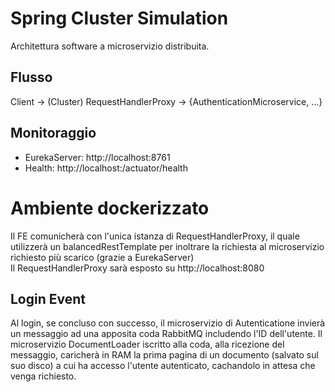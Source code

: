 # Spring Cluster Simulation
Architettura software a microservizio distribuita.  

## Flusso
Client -> (Cluster) RequestHandlerProxy -> {AuthenticationMicroservice, ...}

## Monitoraggio
- EurekaServer: http://localhost:8761
- Health: http://localhost:<port>/actuator/health

# Ambiente dockerizzato
Il FE comunicherà con l'unica istanza di RequestHandlerProxy, il quale utilizzerà un balancedRestTemplate per inoltrare 
la richiesta al microservizio richiesto più scarico (grazie a EurekaServer)  
Il RequestHandlerProxy sarà esposto su http://localhost:8080

## Login Event
Al login, se concluso con successo, il microservizio di Autenticatione invierà un messaggio ad una apposita coda RabbitMQ
includendo l'ID dell'utente. Il microservizio DocumentLoader iscritto alla coda, alla ricezione del messaggio, caricherà in RAM
la prima pagina di un documento (salvato sul suo disco) a cui ha accesso l'utente autenticato, cachandolo in attesa che venga richiesto.

